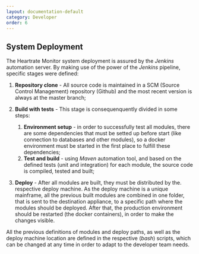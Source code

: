 ```yaml
---
layout: documentation-default
category: Developer
order: 6
---
```


## System Deployment

The Heartrate Monitor system deployment is assured by the *Jenkins* automation server.
By making use of the power of the *Jenkins* pipeline, specific stages were defined:

1. **Repository clone** - All source code is maintained in a SCM
(Source Control Management) repository (Github) and the most recent version
is always at the master branch;

2. **Build with tests** - This stage is consequenquently divided in some steps:
    1. **Environment setup** - in order to successfully test all modules, there are
    some dependencies that must be setted up before start (like connection to
    databases and other modules), so a docker environment must be
    started in the first place to fulfill these dependencies;
    2. **Test and build** - using *Maven* automation tool, and based on the
    defined tests (unit and integration) for each module, the source code is
    compiled, tested and built;

3. **Deploy** -  After all modules are built, they must be distributed by the.
respective deploy machine. As the deploy machine is a unique mainframe,
all the previous built modules are combined in one folder, that is sent to the
destination appliance, to a specific path where the modules should be deployed.
After that, the production environment should be restarted (the docker containers),
in order to make the changes visible.

All the previous definitions of modules and deploy paths, as well as the deploy
machine location are defined in the respective (*bash*) scripts, which can be
changed at any time in order to adapt to the developer team needs.
